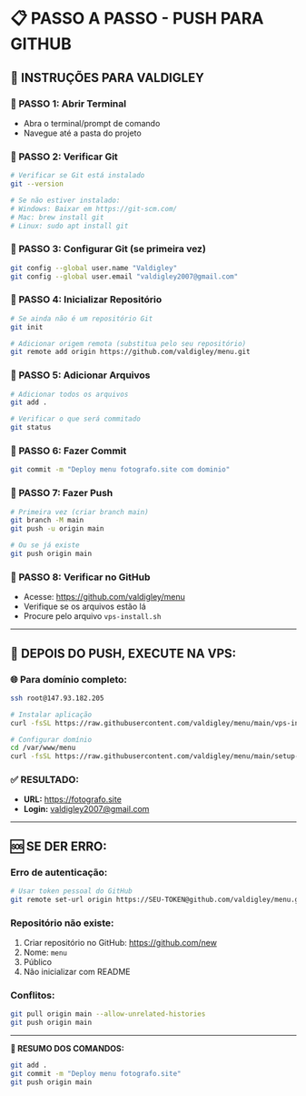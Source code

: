 # 📋 PASSO A PASSO - PUSH PARA GITHUB

## 🎯 INSTRUÇÕES PARA VALDIGLEY

### **📍 PASSO 1: Abrir Terminal**
- Abra o terminal/prompt de comando
- Navegue até a pasta do projeto

### **📍 PASSO 2: Verificar Git**
```bash
# Verificar se Git está instalado
git --version

# Se não estiver instalado:
# Windows: Baixar em https://git-scm.com/
# Mac: brew install git
# Linux: sudo apt install git
```

### **📍 PASSO 3: Configurar Git (se primeira vez)**
```bash
git config --global user.name "Valdigley"
git config --global user.email "valdigley2007@gmail.com"
```

### **📍 PASSO 4: Inicializar Repositório**
```bash
# Se ainda não é um repositório Git
git init

# Adicionar origem remota (substitua pelo seu repositório)
git remote add origin https://github.com/valdigley/menu.git
```

### **📍 PASSO 5: Adicionar Arquivos**
```bash
# Adicionar todos os arquivos
git add .

# Verificar o que será commitado
git status
```

### **📍 PASSO 6: Fazer Commit**
```bash
git commit -m "Deploy menu fotografo.site com dominio"
```

### **📍 PASSO 7: Fazer Push**
```bash
# Primeira vez (criar branch main)
git branch -M main
git push -u origin main

# Ou se já existe
git push origin main
```

### **📍 PASSO 8: Verificar no GitHub**
- Acesse: https://github.com/valdigley/menu
- Verifique se os arquivos estão lá
- Procure pelo arquivo `vps-install.sh`

---

## 🚀 DEPOIS DO PUSH, EXECUTE NA VPS:

### **🌐 Para domínio completo:**
```bash
ssh root@147.93.182.205

# Instalar aplicação
curl -fsSL https://raw.githubusercontent.com/valdigley/menu/main/vps-install.sh | sudo bash

# Configurar domínio
cd /var/www/menu
curl -fsSL https://raw.githubusercontent.com/valdigley/menu/main/setup-domain.sh | sudo bash
```

### **✅ RESULTADO:**
- **URL:** https://fotografo.site
- **Login:** valdigley2007@gmail.com

---

## 🆘 SE DER ERRO:

### **Erro de autenticação:**
```bash
# Usar token pessoal do GitHub
git remote set-url origin https://SEU-TOKEN@github.com/valdigley/menu.git
```

### **Repositório não existe:**
1. Criar repositório no GitHub: https://github.com/new
2. Nome: `menu`
3. Público
4. Não inicializar com README

### **Conflitos:**
```bash
git pull origin main --allow-unrelated-histories
git push origin main
```

---

**🎯 RESUMO DOS COMANDOS:**
```bash
git add .
git commit -m "Deploy menu fotografo.site"
git push origin main
```